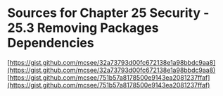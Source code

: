 # Sources for Chapter 25 Security - 25.3 Removing Packages Dependencies

[https://gist.github.com/mcsee/32a73793d00fc672138e1a98bbdc9aa8](https://gist.github.com/mcsee/32a73793d00fc672138e1a98bbdc9aa8)
[https://gist.github.com/mcsee/751b57a8178500e9143ea2081237ffaf](https://gist.github.com/mcsee/751b57a8178500e9143ea2081237ffaf)